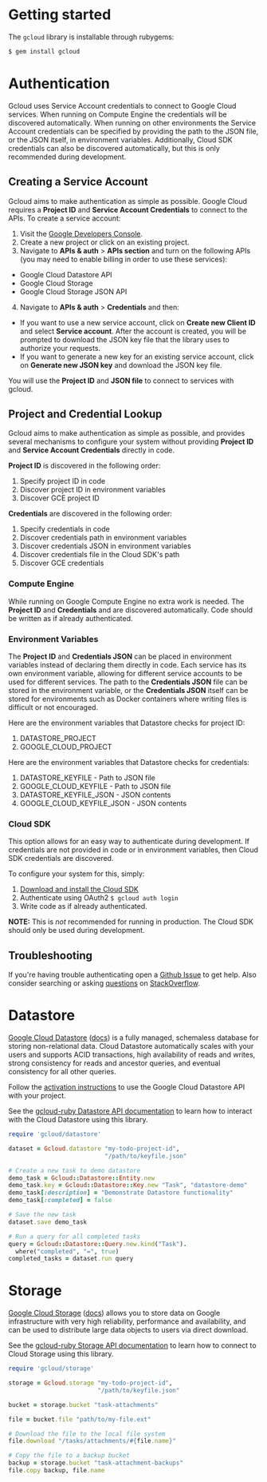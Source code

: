 # Getting started

The `gcloud` library is installable through rubygems:

```sh
$ gem install gcloud
```

# Authentication

Gcloud uses Service Account credentials to connect to Google Cloud services. When running on Compute Engine the credentials will be discovered automatically. When running on other environments the Service Account credentials can be specified by providing the path to the JSON file, or the JSON itself, in environment variables. Additionally, Cloud SDK credentials can also be discovered automatically, but this is only recommended during development.

## Creating a Service Account

Gcloud aims to make authentication as simple as possible. Google Cloud requires a **Project ID** and **Service Account Credentials** to connect to the APIs. To create a service account:

1. Visit the [Google Developers Console](https://console.developers.google.com/project).
2. Create a new project or click on an existing project.
3. Navigate to **APIs & auth** > **APIs section** and turn on the following APIs (you may need to enable billing in order to use these services):
  * Google Cloud Datastore API
  * Google Cloud Storage
  * Google Cloud Storage JSON API
4. Navigate to **APIs & auth** > **Credentials** and then:
  * If you want to use a new service account, click on **Create new Client ID** and select **Service account**. After the account is created, you will be prompted to download the JSON key file that the library uses to authorize your requests.
  * If you want to generate a new key for an existing service account, click on **Generate new JSON key** and download the JSON key file.

You will use the **Project ID** and **JSON file** to connect to services with gcloud.

## Project and Credential Lookup

Gcloud aims to make authentication as simple as possible, and provides several mechanisms to configure your system without providing **Project ID** and **Service Account Credentials** directly in code.

**Project ID** is discovered in the following order:

1. Specify project ID in code
2. Discover project ID in environment variables
3. Discover GCE project ID

**Credentials** are discovered in the following order:

1. Specify credentials in code
2. Discover credentials path in environment variables
3. Discover credentials JSON in environment variables
4. Discover credentials file in the Cloud SDK's path
5. Discover GCE credentials

### Compute Engine

While running on Google Compute Engine no extra work is needed. The **Project ID** and **Credentials** and are discovered automatically. Code should be written as if already authenticated.

### Environment Variables

The **Project ID** and **Credentials JSON** can be placed in environment variables instead of declaring them directly in code. Each service has its own environment variable, allowing for different service accounts to be used for different services. The path to the **Credentials JSON** file can be stored in the environment variable, or the **Credentials JSON** itself can be stored for environments such as Docker containers where writing files is difficult or not encouraged.

Here are the environment variables that Datastore checks for project ID:

1. DATASTORE_PROJECT
2. GOOGLE_CLOUD_PROJECT

Here are the environment variables that Datastore checks for credentials:

1. DATASTORE_KEYFILE - Path to JSON file
2. GOOGLE_CLOUD_KEYFILE - Path to JSON file
3. DATASTORE_KEYFILE_JSON - JSON contents
4. GOOGLE_CLOUD_KEYFILE_JSON - JSON contents

### Cloud SDK

This option allows for an easy way to authenticate during development. If credentials are not provided in code or in environment variables, then Cloud SDK credentials are discovered.

To configure your system for this, simply:

1. [Download and install the Cloud SDK](https://cloud.google.com/sdk)
2. Authenticate using OAuth2 `$ gcloud auth login`
3. Write code as if already authenticated.

**NOTE:** This is _not_ recommended for running in production. The Cloud SDK should only be used during development.

## Troubleshooting

If you're having trouble authenticating open a [Github Issue](https://github.com/GoogleCloudPlatform/gcloud-ruby/issues/new?title=Authentication+question) to get help.  Also consider searching or asking [questions](http://stackoverflow.com/questions/tagged/gcloud-ruby) on [StackOverflow](http://stackoverflow.com).


# Datastore

[Google Cloud Datastore](https://cloud.google.com/datastore/) ([docs](https://cloud.google.com/datastore/docs)) is a fully managed, schemaless database for storing non-relational data. Cloud Datastore automatically scales with your users and supports ACID transactions, high availability of reads and writes, strong consistency for reads and ancestor queries, and eventual consistency for all other queries.

Follow the [activation instructions](https://cloud.google.com/datastore/docs/activate) to use the Google Cloud Datastore API with your project.

See the [gcloud-ruby Datastore API documentation](http://googlecloudplatform.github.io/gcloud-ruby/docs/master/Gcloud/Storage.html) to learn how to interact with the Cloud Datastore using this library.

```ruby
require 'gcloud/datastore'

dataset = Gcloud.datastore "my-todo-project-id",
                           "/path/to/keyfile.json"

# Create a new task to demo datastore
demo_task = Gcloud::Datastore::Entity.new
demo_task.key = Gcloud::Datastore::Key.new "Task", "datastore-demo"
demo_task[:description] = "Demonstrate Datastore functionality"
demo_task[:completed] = false

# Save the new task
dataset.save demo_task

# Run a query for all completed tasks
query = Gcloud::Datastore::Query.new.kind("Task").
  where("completed", "=", true)
completed_tasks = dataset.run query
```

# Storage

[Google Cloud Storage](https://cloud.google.com/storage/) ([docs](https://cloud.google.com/storage/docs/json_api/)) allows you to store data on Google infrastructure with very high reliability, performance and availability, and can be used to distribute large data objects to users via direct download.

See the [gcloud-ruby Storage API documentation](http://googlecloudplatform.github.io/gcloud-ruby/docs/master/Gcloud/Storage.html) to learn how to connect to Cloud Storage using this library.

```ruby
require 'gcloud/storage'

storage = Gcloud.storage "my-todo-project-id",
                         "/path/to/keyfile.json"

bucket = storage.bucket "task-attachments"

file = bucket.file "path/to/my-file.ext"

# Download the file to the local file system
file.download "/tasks/attachments/#{file.name}"

# Copy the file to a backup bucket
backup = storage.bucket "task-attachment-backups"
file.copy backup, file.name
```
